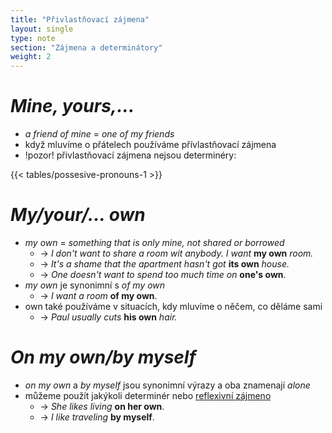 ```yaml
---
title: "Přivlastňovací zájmena"
layout: single
type: note
section: "Zájmena a determinátory"
weight: 2
---
```

# _Mine, yours,..._
- _a friend of mine_ = _one of my friends_
- když mluvíme o přátelech používáme přívlastňovací zájmena
- !pozor! přivlastňovací zájmena nejsou determinéry:

{{< tables/possesive-pronouns-1 >}}

# _My/your/... own_
- _my own_ = _something that is only mine, not shared or borrowed_
    - -> _I don't want to share a room wit anybody. I want_ **my own** _room._
    - -> _It's a shame that the apartment hasn't got_ **its own** _house._
    - -> _One doesn't want to spend too much time on_ **one's own**.
- _my own_ je synonimní s _of my own_
    - -> _I want a room_ **of my own**.
- own také používáme v situacích, kdy mluvíme o něčem, co děláme sami
    - -> _Paul usually cuts_ **his own** _hair._
# _On my own/by myself_
- _on my own_ a _by myself_ jsou synonimní výrazy a oba znamenají _alone_
- můžeme použít jakýkoli determinér nebo [reflexivní zájmeno](/notes/research/english/reflexive-pronouns)
    - -> _She likes living_ **on her own**.
    - -> _I like traveling_ **by myself**.